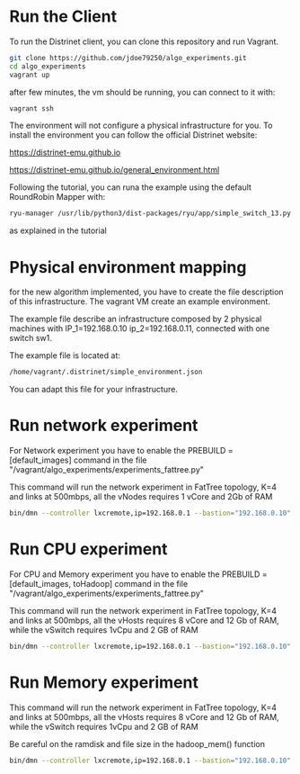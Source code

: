 # Run the Client
To run the Distrinet client, you can clone this repository and run Vagrant.


```bash
git clone https://github.com/jdoe79250/algo_experiments.git
cd algo_experiments
vagrant up
```
after few minutes, the vm should be running, you can connect to it with:

```bash
vagrant ssh
```
The environment will not configure a physical infrastructure for you.
To install the environment you can follow the official Distrinet website:

https://distrinet-emu.github.io

https://distrinet-emu.github.io/general_environment.html

Following the tutorial, you can runa the example using the default RoundRobin Mapper with:

```bash
ryu-manager /usr/lib/python3/dist-packages/ryu/app/simple_switch_13.py --verbose
```

as explained in the tutorial

# Physical environment mapping

for the new algorithm implemented, you have to create the file description of this infrastructure.
The vagrant VM create an example environment.

The example file describe an infrastructure composed by 2 physical machines with IP_1=192.168.0.10 ip_2=192.168.0.11, connected with one switch sw1.

The example file is located at:

```bash
/home/vagrant/.distrinet/simple_environment.json
```

You can adapt this file for your infrastructure.

# Run network experiment
For Network experiment you have to enable the PREBUILD = [default_images] command in the file "/vagrant/algo_experiments/experiments_fattree.py"


This command will run the network experiment in FatTree topology, K=4 and links at 500mbps, all the vNodes requires 1 vCore and 2Gb of RAM
```bash
bin/dmn --controller lxcremote,ip=192.168.0.1 --bastion="192.168.0.10" --workers="192.168.0.10,192.168.0.11"  --custom=/vagrant/algo_experiments/fattree/fattree_topo.py,/vagrant/algo_experiments/experiments_fattree.py  --test piperf --topo ft,4,500,1,2,1,2
```

# Run CPU experiment
For CPU and Memory experiment you have to enable the PREBUILD = [default_images, toHadoop] command in the file "/vagrant/algo_experiments/experiments_fattree.py"

This command will run the network experiment in FatTree topology, K=4 and links at 500mbps, all the vHosts requires 8 vCore and 12 Gb of RAM, while the vSwitch requires 1vCpu and 2 GB of RAM

```bash
bin/dmn --controller lxcremote,ip=192.168.0.1 --bastion="192.168.0.10" --workers="192.168.0.10,192.168.0.11"  --custom=/vagrant/algo_experiments/fattree/fattree_topo.py,/vagrant/algo_experiments/experiments_fattree.py  --test hadoop --topo ft,4,500,8,12,1,2
```

# Run Memory experiment

This command will run the network experiment in FatTree topology, K=4 and links at 500mbps, all the vHosts requires 8 vCore and 12 Gb of RAM, while the vSwitch requires 1vCpu and 2 GB of RAM

Be careful on the ramdisk and file size in the hadoop_mem() function

```bash
bin/dmn --controller lxcremote,ip=192.168.0.1 --bastion="192.168.0.10" --workers="192.168.0.10,192.168.0.11"  --custom=/vagrant/algo_experiments/fattree/fattree_topo.py,/vagrant/algo_experiments/experiments_fattree.py  --test memory --topo ft,4,500,8,12,1,2
```

